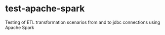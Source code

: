 # test-apache-spark
Testing of ETL transformation scenarios from and to jdbc connections using Apache Spark

